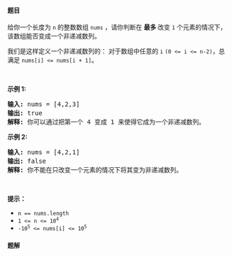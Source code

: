#### 题目
<p>给你一个长度为&nbsp;<code>n</code>&nbsp;的整数数组<meta charset="UTF-8" />&nbsp;<code>nums</code>&nbsp;，请你判断在 <strong>最多 </strong>改变&nbsp;<code>1</code> 个元素的情况下，该数组能否变成一个非递减数列。</p>

<p>我们是这样定义一个非递减数列的：&nbsp;对于数组中任意的&nbsp;<code>i</code> <code>(0 &lt;= i &lt;= n-2)</code>，总满足 <code>nums[i] &lt;= nums[i + 1]</code>。</p>

<p>&nbsp;</p>

<p><strong>示例 1:</strong></p>

<pre>
<strong>输入:</strong> nums = [4,2,3]
<strong>输出:</strong> true
<strong>解释:</strong> 你可以通过把第一个 4 变成 1 来使得它成为一个非递减数列。
</pre>

<p><strong>示例 2:</strong></p>

<pre>
<strong>输入:</strong> nums = [4,2,1]
<strong>输出:</strong> false
<strong>解释:</strong> 你不能在只改变一个元素的情况下将其变为非递减数列。
</pre>

<p>&nbsp;</p>

<p><strong>提示：</strong></p>
<meta charset="UTF-8" />

<ul>
	<li><code>n == nums.length</code></li>
	<li><code>1 &lt;= n &lt;= 10<sup>4</sup></code></li>
	<li><code>-10<sup>5</sup>&nbsp;&lt;= nums[i] &lt;= 10<sup>5</sup></code></li>
</ul>


 #### 题解